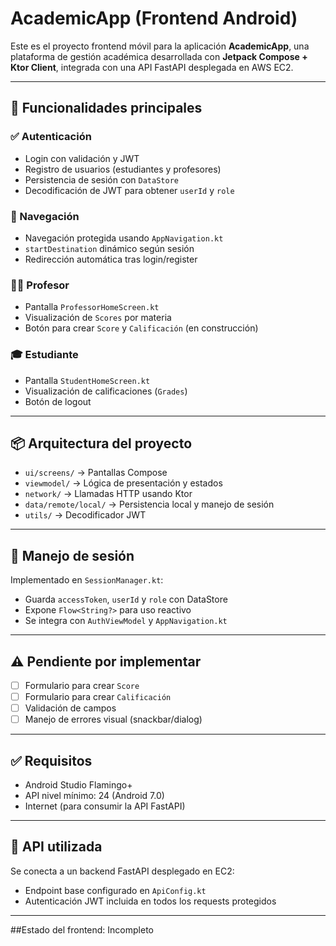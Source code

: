 # AcademicApp (Frontend Android)

Este es el proyecto frontend móvil para la aplicación **AcademicApp**, una plataforma de gestión académica desarrollada con **Jetpack Compose + Ktor Client**, integrada con una API FastAPI desplegada en AWS EC2.

---

## 🚀 Funcionalidades principales

### ✅ Autenticación
- Login con validación y JWT
- Registro de usuarios (estudiantes y profesores)
- Persistencia de sesión con `DataStore`
- Decodificación de JWT para obtener `userId` y `role`

### 🧭 Navegación
- Navegación protegida usando `AppNavigation.kt`
- `startDestination` dinámico según sesión
- Redirección automática tras login/register

### 👨‍🏫 Profesor
- Pantalla `ProfessorHomeScreen.kt`
- Visualización de `Scores` por materia
- Botón para crear `Score` y `Calificación` (en construcción)

### 🎓 Estudiante
- Pantalla `StudentHomeScreen.kt`
- Visualización de calificaciones (`Grades`)
- Botón de logout

---

## 📦 Arquitectura del proyecto

- `ui/screens/` → Pantallas Compose
- `viewmodel/` → Lógica de presentación y estados
- `network/` → Llamadas HTTP usando Ktor
- `data/remote/local/` → Persistencia local y manejo de sesión
- `utils/` → Decodificador JWT

---

## 🔐 Manejo de sesión

Implementado en `SessionManager.kt`:

- Guarda `accessToken`, `userId` y `role` con DataStore
- Expone `Flow<String?>` para uso reactivo
- Se integra con `AuthViewModel` y `AppNavigation.kt`

---

## ⚠️ Pendiente por implementar

- [ ] Formulario para crear `Score`
- [ ] Formulario para crear `Calificación`
- [ ] Validación de campos
- [ ] Manejo de errores visual (snackbar/dialog)

---

## ✅ Requisitos

- Android Studio Flamingo+
- API nivel mínimo: 24 (Android 7.0)
- Internet (para consumir la API FastAPI)

---

## 📡 API utilizada

Se conecta a un backend FastAPI desplegado en EC2:

- Endpoint base configurado en `ApiConfig.kt`
- Autenticación JWT incluida en todos los requests protegidos

---

##Estado del frontend: Incompleto

